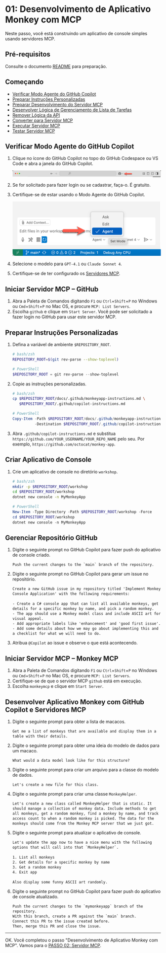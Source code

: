 # 01: Desenvolvimento de Aplicativo Monkey com MCP

Neste passo, você está construindo um aplicativo de console simples usando servidores MCP.

## Pré-requisitos

Consulte o documento [README](../README.md#pré-requisitos) para preparação.

## Começando

- [Verificar Modo Agente do GitHub Copilot](#verificar-modo-agente-do-github-copilot)
- [Preparar Instruções Personalizadas](#preparar-instruções-personalizadas)
- [Preparar Desenvolvimento do Servidor MCP](#preparar-desenvolvimento-do-servidor-mcp)
- [Desenvolver Lógica de Gerenciamento de Lista de Tarefas](#desenvolver-lógica-de-gerenciamento-de-lista-de-tarefas)
- [Remover Lógica da API](#remover-lógica-da-api)
- [Converter para Servidor MCP](#converter-para-servidor-mcp)
- [Executar Servidor MCP](#executar-servidor-mcp)
- [Testar Servidor MCP](#testar-servidor-mcp)

## Verificar Modo Agente do GitHub Copilot

1. Clique no ícone do GitHub Copilot no topo do GitHub Codespace ou VS Code e abra a janela do GitHub Copilot.

   ![Abrir GitHub Copilot Chat](../../../docs/images/setup-01.png)

1. Se for solicitado para fazer login ou se cadastrar, faça-o. É gratuito.
1. Certifique-se de estar usando o Modo Agente do GitHub Copilot.

   ![Modo Agente do GitHub Copilot](../../../docs/images/setup-02.png)

1. Selecione o modelo para `GPT-4.1` ou `Claude Sonnet 4`.
1. Certifique-se de ter configurado os [Servidores MCP](./00-setup.md#configurar-servidores-mcp).

## Iniciar Servidor MCP &ndash; GitHub

1. Abra a Paleta de Comandos digitando `F1` ou `Ctrl`+`Shift`+`P` no Windows ou `Cmd`+`Shift`+`P` no Mac OS, e procure `MCP: List Servers`.
1. Escolha `github` e clique em `Start Server`. Você pode ser solicitado a fazer login no GitHub para usar este servidor MCP.

## Preparar Instruções Personalizadas

1. Defina a variável de ambiente `$REPOSITORY_ROOT`.

   ```bash
   # bash/zsh
   REPOSITORY_ROOT=$(git rev-parse --show-toplevel)
   ```

   ```powershell
   # PowerShell
   $REPOSITORY_ROOT = git rev-parse --show-toplevel
   ```

1. Copie as instruções personalizadas.

    ```bash
    # bash/zsh
    cp $REPOSITORY_ROOT/docs/.github/monkeyapp-instructions.md \
       $REPOSITORY_ROOT/.github/copilot-instructions.md
    ```

    ```powershell
    # PowerShell
    Copy-Item -Path $REPOSITORY_ROOT/docs/.github/monkeyapp-instructions.md `
              -Destination $REPOSITORY_ROOT/.github/copilot-instructions.md -Force
    ```

1. Abra `.github/copilot-instructions.md` e substitua `https://github.com/YOUR_USERNAME/YOUR_REPO_NAME` pelo seu. Por exemplo, `https://github.com/octocat/monkey-app`.

## Criar Aplicativo de Console

1. Crie um aplicativo de console no diretório `workshop`.

    ```bash
    # bash/zsh
    mkdir -p $REPOSITORY_ROOT/workshop
    cd $REPOSITORY_ROOT/workshop
    dotnet new console -n MyMonkeyApp
    ```

    ```powershell
    # PowerShell
    New-Item -Type Directory -Path $REPOSITORY_ROOT/workshop -Force
    cd $REPOSITORY_ROOT/workshop
    dotnet new console -n MyMonkeyApp
    ```

## Gerenciar Repositório GitHub

1. Digite o seguinte prompt no GitHub Copilot para fazer push do aplicativo de console criado.

    ```text
    Push the current changes to the `main` branch of the repository.
    ```

1. Digite o seguinte prompt no GitHub Copilot para gerar um issue no repositório.

    ```text
    Create a new GitHub issue in my repository titled 'Implement Monkey Console Application' with the following requirements:
    
    - Create a C# console app that can list all available monkeys, get details for a specific monkey by name, and pick a random monkey.
    - The app should use a Monkey model class and include ASCII art for visual appeal.
    - Add appropriate labels like 'enhancement' and 'good first issue'.
    - Add some details about how we may go about implementing this and a checklist for what we will need to do.
    ```

1. Atribua `@Copilot` ao issue e observe o que está acontecendo.

## Iniciar Servidor MCP &ndash; Monkey MCP

1. Abra a Paleta de Comandos digitando `F1` ou `Ctrl`+`Shift`+`P` no Windows ou `Cmd`+`Shift`+`P` no Mac OS, e procure `MCP: List Servers`.
1. Certifique-se de que o servidor MCP `github` está em execução.
1. Escolha `monkeymcp` e clique em `Start Server`.

## Desenvolver Aplicativo Monkey com GitHub Copilot e Servidores MCP

1. Digite o seguinte prompt para obter a lista de macacos.

    ```text
    Get me a list of monkeys that are available and display them in a table with their details.
    ```

1. Digite o seguinte prompt para obter uma ideia do modelo de dados para um macaco.

    ```text
    What would a data model look like for this structure?
    ```

1. Digite o seguinte prompt para criar um arquivo para a classe do modelo de dados.

    ```text
    Let's create a new file for this class.
    ```

1. Digite o seguinte prompt para criar uma classe `MonkeyHelper`.

    ```text
    Let's create a new class called MonkeyHelper that is static. It should manage a collection of monkey data. Include methods to get all monkeys, get a random monkey, find a monkey by name, and track access count to when a random monkey is picked. The data for the monkeys should come from the Monkey MCP server that we just got.
    ```

1. Digite o seguinte prompt para atualizar o aplicativo de console.

    ```text
    Let's update the app now to have a nice menu with the following options that will call into that `MonkeyHelper`.
    
    1. List all monkeys
    2. Get details for a specific monkey by name
    3. Get a random monkey
    4. Exit app

    Also display some funny ASCII art randomly.
    ```

1. Digite o seguinte prompt no GitHub Copilot para fazer push do aplicativo de console atualizado.

    ```text
    Push the current changes to the `mymonkeyapp` branch of the repository.
    With this branch, create a PR against the `main` branch.
    Connect this PR to the issue created before.
    Then, merge this PR and close the issue.
    ```

---

OK. Você completou o passo "Desenvolvimento de Aplicativo Monkey com MCP". Vamos para o [PASSO 02: Servidor MCP](./02-mcp-server.md).